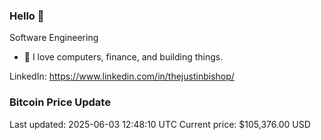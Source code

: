 ### Hello 🤙  

Software Engineering

- 🔭 I love computers, finance, and building things.
  
LinkedIn: https://www.linkedin.com/in/thejustinbishop/  





































































































































































































































































































































































































































































































































































































































### Bitcoin Price Update
Last updated: 2025-06-03 12:48:10 UTC
Current price: $105,376.00 USD
